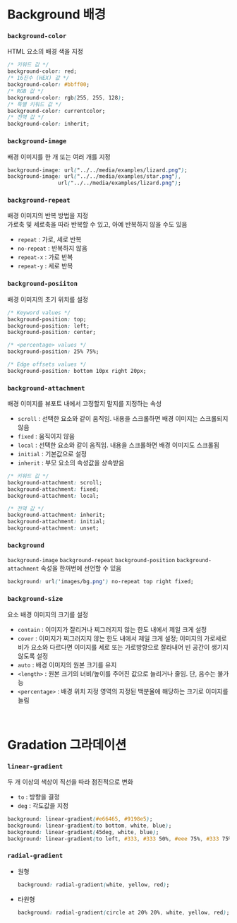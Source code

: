 # Background 배경
### `background-color`
HTML 요소의 배경 색을 지정
```css
/* 키워드 값 */
background-color: red;
/* 16진수 (HEX) 값 */
background-color: #bbff00;
/* RGB 값 */
background-color: rgb(255, 255, 128);
/* 특별 키워드 값 */
background-color: currentcolor;
/* 전역 값 */
background-color: inherit;
```

### `background-image`
배경 이미지를 한 개 또는 여러 개를 지정
```css
background-image: url("../../media/examples/lizard.png");
background-image: url("../../media/examples/star.png"),
                url("../../media/examples/lizard.png");
```

### `background-repeat`
배경 이미지의 반복 방법을 지정  
가로축 및 세로축을 따라 반복할 수 있고, 아예 반복하지 않을 수도 있음
- `repeat` : 가로, 세로 반복
- `no-repeat` : 반복하지 않음
- `repeat-x` : 가로 반복
- `repeat-y` : 세로 반복

### `background-posiiton`
배경 이미지의 초기 위치를 설정
```css
/* Keyword values */
background-position: top;
background-position: left;
background-position: center;

/* <percentage> values */
background-position: 25% 75%;

/* Edge offsets values */
background-position: bottom 10px right 20px;
```

### `background-attachment`
배경 이미지를 뷰포트 내에서 고정할지 말지를 지정하는 속성
- `scroll` : 선택한 요소와 같이 움직임. 내용을 스크롤하면 배경 이미지는 스크롤되지 않음
- `fixed` : 움직이지 않음
- `local` : 선택한 요소와 같이 움직임. 내용을 스크롤하면 배경 이미지도 스크롤됨
- `initial` : 기본값으로 설정
- `inherit` : 부모 요소의 속성값을 상속받음

```css
/* 키워드 값 */
background-attachment: scroll;
background-attachment: fixed;
background-attachment: local;

/* 전역 값 */
background-attachment: inherit;
background-attachment: initial;
background-attachment: unset;
```

### `background`
`background-image` `background-repeat` `background-position` `background-attachment` 속성을 한꺼번에 선언할 수 있음
```css
background: url('images/bg.png') no-repeat top right fixed;
```

### `background-size`
요소 배경 이미지의 크기를 설정

- `contain` : 이미지가 잘리거나 찌그러지지 않는 한도 내에서 제일 크게 설정
- `cover` : 이미지가 찌그러지지 않는 한도 내에서 제일 크게 설정; 이미지의 가로세로비가 요소와 다르다면 이미지를 세로 또는 가로방향으로 잘라내어 빈 공간이 생기지 않도록 설정
- `auto` : 배경 이미지의 원본 크기를 유지
- `<length>` : 원본 크기의 너비/높이를 주어진 값으로 늘리거나 줄임. 단, 음수는 불가능
- `<percentage>` : 배경 위치 지정 영역의 지정된 백분율에 해당하는 크기로 이미지를 늘림

<br />

# Gradation 그라데이션
### `linear-gradient`
두 개 이상의 색상이 직선을 따라 점진적으로 변화
- `to` : 방향을 결정
- `deg` : 각도값을 지정

```css
background: linear-gradient(#e66465, #9198e5);
background: linear-gradient(to bottom, white, blue);
background: linear-gradient(45deg, white, blue);
background: linear-gradient(to left, #333, #333 50%, #eee 75%, #333 75%);
```

### `radial-gradient`
- 원형
    ```css
    background: radial-gradient(white, yellow, red);
    ```
- 타원형
    ```css
    background: radial-gradient(circle at 20% 20%, white, yellow, red);
    ```